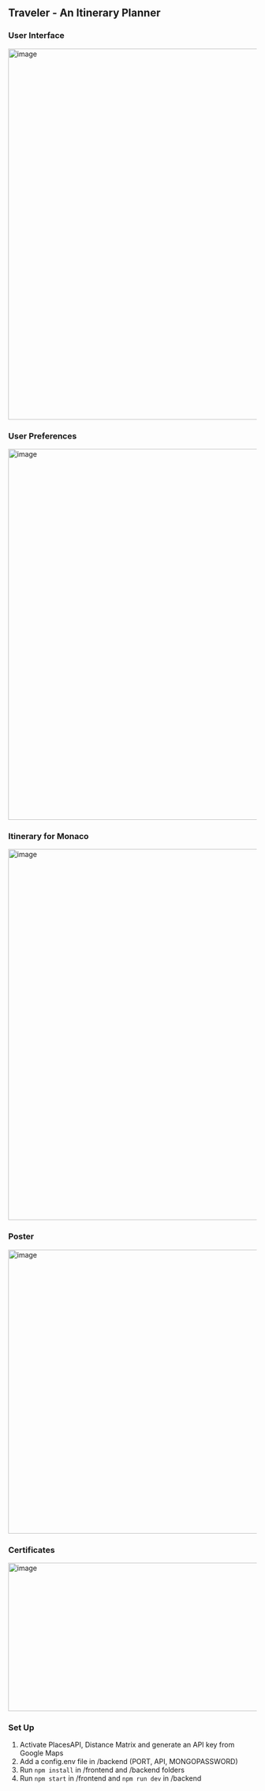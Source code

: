 ## Traveler - An Itinerary Planner

### User Interface
<img width="750" alt="image" src="https://user-images.githubusercontent.com/35427989/180666219-3285ad35-2947-4746-ba9e-b9b862b83538.png">

### User Preferences
<img width="750" alt="image" src="https://user-images.githubusercontent.com/35427989/180666767-7c8f8e30-2970-438c-bded-7b50baf5a43b.png">

### Itinerary for Monaco
<img width="750" alt="image" src="https://user-images.githubusercontent.com/35427989/180666944-9dbd9498-7aec-4996-aab0-81d05700aaef.png">

### Poster
<img width="574" alt="image" src="https://user-images.githubusercontent.com/35427989/180660164-444601bb-f96f-4327-ac7e-a7d19c2d68b6.png">


### Certificates
<img width="750" height="300" alt="image" src="https://user-images.githubusercontent.com/35427989/180660453-a78687ba-3260-47d9-b6c2-73bc39dff984.png">

### Set Up
1. Activate PlacesAPI, Distance Matrix and generate an API key from Google Maps   
2. Add a config.env file in /backend (PORT, API, MONGOPASSWORD)
3. Run `npm install` in /frontend and /backend folders
4. Run `npm start` in /frontend and `npm run dev` in /backend
